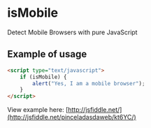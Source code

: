isMobile
========

Detect Mobile Browsers with pure JavaScript

## Example of usage

```html
<script type="text/javascript">
    if (isMobile) {
        alert("Yes, I am a mobile browser");
    }
</script>
```

View example here: [http://jsfiddle.net/](http://jsfiddle.net/pinceladasdaweb/kt6YC/)